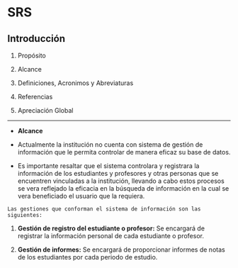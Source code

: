 # SRS

## Introducción

1. Propósito

2. Alcance

3. Definiciones, Acronimos y Abreviaturas

4. Referencias

5. Apreciación Global

***

* **Alcance**


* Actualmente la institución no cuenta con sistema de gestión de información que le permita controlar de manera eficaz su base de datos.

* Es importante resaltar que el sistema controlara y registrara la información de los estudiantes y profesores y otras personas que se encuentren vinculadas a la institución, llevando a cabo estos procesos se vera reflejado la eficacia en la búsqueda de información en la cual se vera beneficiado el usuario que la requiera.

`Las gestiones que conforman el sistema de información son las siguientes:`

1. **Gestión de registro del estudiante o profesor:** Se encargará de registrar la información personal de cada estudiante o profesor.

2. **Gestión de informes:** Se encargará de proporcionar informes de notas de los estudiantes por cada periodo de estudio.
